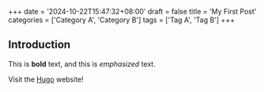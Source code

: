 +++
date = '2024-10-22T15:47:32+08:00'
draft = false
title = 'My First Post'
categories = ['Category A', 'Category B']
tags = ['Tag A', 'Tag B']
+++


## Introduction

This is **bold** text, and this is *emphasized* text.

Visit the [Hugo](https://gohugo.io) website!